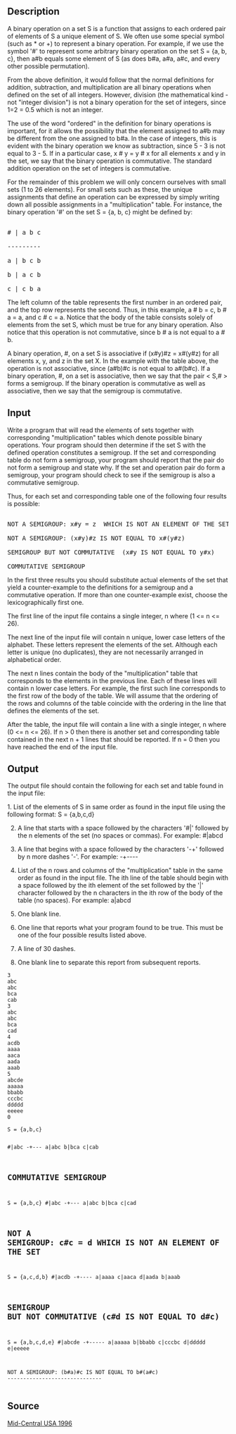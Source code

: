 <h2>Description</h2><p>A binary operation on a set S is a function that assigns to each ordered pair of elements of S a unique element of S. We often use some special symbol (such as * or +) to represent a binary operation. For example, if we use the symbol '#' to represent some arbitrary binary operation on the set S = {a, b, c}, then a#b equals some element of S (as does b#a, a#a, a#c, and every other possible permutation). 
</p>From the above definition, it would follow that the normal definitions for addition, subtraction, and multiplication are all binary operations when defined on the set of all integers. However, division (the mathematical kind - not "integer division") is not a binary operation for the set of integers, since 1=2 = 0.5 which is not an integer.

The use of the word "ordered" in the definition for binary operations is important, for it allows the possibility that the element assigned to a#b may be different from the one assigned to b#a. In the case of integers, this is evident with the binary operation we know as subtraction, since 5 - 3 is not equal to 3 - 5. If in a particular case, x # y = y # x for all elements x and y in the set, we say that the binary operation is commutative. The standard addition operation on the set of integers is commutative.

For the remainder of this problem we will only concern ourselves with small sets (1 to 26 elements). For small sets such as these, the unique assignments that define an operation can be expressed by simply writing down all possible assignments in a "multiplication" table. For instance, the binary operation '#' on the set S = {a, b, c} might be defined by:
<pre><br># | a b c
<br>---------
<br>a | b c b
<br>b | a c b
<br>c | c b a</pre><p>
</p>
The left column of the table represents the first number in an ordered pair, and the top row represents the second. Thus, in this example, a # b = c, b # a = a, and c # c = a. Notice that the body of the table consists solely of elements from the set S, which must be true for any binary operation. Also notice that this operation is not commutative, since b # a is not equal to a # b.

A binary operation, #, on a set S is associative if (x#y)#z = x#(y#z) for all elements x, y, and z in the set X. In the example with the table above, the operation is not associative, since (a#b)#c is not equal to a#(b#c). If a binary operation, #, on a set is associative, then we say that the pair &lt; S,# &gt; forms a semigroup. If the binary operation is commutative as well as associative, then we say that the semigroup is commutative.

<h2>Input</h2><p>Write a program that will read the elements of sets together with corresponding "multiplication" tables which denote possible binary operations. Your program should then determine if the set S with the defined operation constitutes a semigroup. If the set and corresponding table do not form a semigroup, your program should report that the pair do not form a semigroup and state why. If the set and operation pair do form a semigroup, your program should check to see if the semigroup is also a commutative semigroup.
</p>
Thus, for each set and corresponding table one of the following four results is possible:
<pre><br>NOT A SEMIGROUP: x#y = z  WHICH IS NOT AN ELEMENT OF THE SET
<br>NOT A SEMIGROUP: (x#y)#z IS NOT EQUAL TO x#(y#z)
<br>SEMIGROUP BUT NOT COMMUTATIVE  (x#y IS NOT EQUAL TO y#x)
<br>COMMUTATIVE SEMIGROUP</pre><p>
</p>
In the first three results you should substitute actual elements of the set that yield a counter-example to the definitions for a semigroup and a commutative operation. If more than one counter-example exist, choose the lexicographically first one.

The first line of the input file contains a single integer, n where (1 &lt;= n &lt;= 26).

The next line of the input file will contain n unique, lower case letters of the alphabet. These letters represent the elements of the set. Although each letter is unique (no duplicates), they are not necessarily arranged in alphabetical order.

The next n lines contain the body of the "multiplication" table that corresponds to the elements in the previous line. Each of these lines will contain n lower case letters. For example, the first such line corresponds to the first row of the body of the table. We will assume that the ordering of the rows and columns of the table coincide with the ordering in the line that defines the elements of the set.

After the table, the input file will contain a line with a single integer, n where (0 &lt;= n &lt;= 26). If n &gt; 0 then there is another set and corresponding table contained in the next n + 1 lines that should be reported. If n = 0 then you have reached the end of the input file.

<h2>Output</h2><p>The output file should contain the following for each set and table found in the input file:
</p>
1. List of the elements of S in same order as found in the input file using the following format: S = {a,b,c,d}

2. A line that starts with a space followed by the characters '#|' followed by the n elements of the set (no spaces or commas). For example: #|abcd

3. A line that begins with a space followed by the characters '-+' followed by n more dashes '-'. For example: -+----

4. List of the n rows and columns of the "multiplication" table in the same order as found in the input file. The ith line of the table should begin with a space followed by the ith element of the set followed by the '|' character followed by the n characters in the ith row of the body of the table (no spaces). For example: a|abcd

5. One blank line.

6. One line that reports what your program found to be true. This must be one of the four possible results listed above.

7. A line of 30 dashes.

8. One blank line to separate this report from subsequent reports.
<pre><code class="language-input1">3
abc
abc
bca
cab
3
abc
abc
bca
cad
4
acdb
aaaa
aaca
aada
aaab
5
abcde
aaaaa
bbabb
cccbc
ddddd
eeeee
0</code></pre><pre><code class="language-output1">S = {a,b,c}
 #|abc 
 -+---
 a|abc
 b|bca
 c|cab

COMMUTATIVE SEMIGROUP
------------------------------

S = {a,b,c}
 #|abc
 -+---
 a|abc
 b|bca
 c|cad

NOT A SEMIGROUP: c#c = d  WHICH IS NOT AN ELEMENT OF THE SET
------------------------------

S = {a,c,d,b}
 #|acdb
 -+----
 a|aaaa
 c|aaca
 d|aada
 b|aaab

SEMIGROUP BUT NOT COMMUTATIVE  (c#d IS NOT EQUAL TO d#c)
------------------------------

S = {a,b,c,d,e}
 #|abcde 
 -+-----
 a|aaaaa 
 b|bbabb 
 c|cccbc 
 d|ddddd 
 e|eeeee 

NOT A SEMIGROUP: (b#a)#c IS NOT EQUAL TO b#(a#c)
------------------------------</code></pre><h2>Source</h2><a href="searchproblem?field=source&amp;key=Mid-Central+USA+1996">Mid-Central USA 1996</a>
